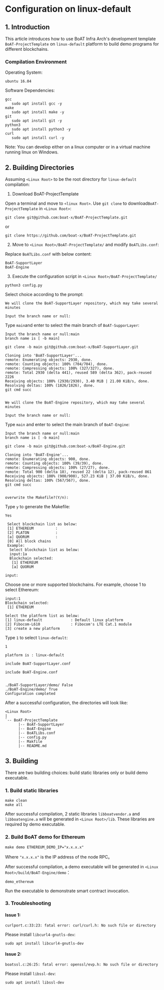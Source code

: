 # Configuration on linux-default


## 1. Introduction

This article introduces how to use BoAT Infra Arch's development template `BoAT-ProjectTemplate` on `linux-default` platform to build demo programs for different blockchains.

### Compilation Environment
Operating System:
```
ubuntu 16.04
```
Software Dependencies:
```
gcc
   sudo apt install gcc -y
make
   sudo apt install make -y
git
   sudo apt install git -y
python3
   sudo apt install python3 -y
curl
   sudo apt install curl -y
```
Note: You can develop either on a linux computer or in a virtual machine running linux on Windows.

## 2. Building Directories

Assuming `<Linux Root>` to be the root directory for `linux-default` compilation:

1. Download BoAT-ProjectTemplate

Open a terminal and move to `<linux Root>`. Use `git clone` to download`BoAT-ProjectTemplate` in `<Linux Root>`:
```
git clone git@github.com:boat-x/BoAT-ProjectTemplate.git
```
or
```
git clone https://github.com/boat-x/BoAT-ProjectTemplate.git
```

2. Move to `<Linux Root>/BoAT-ProjectTemplate/`  and modify `BoATLibs.conf`:

Replace `BoATLibs.conf` with below content:
```
BoAT-SupportLayer
BoAT-Engine
```


3. Execute the configuration script in `<Linux Root>/BoAT-ProjectTemplate/`

```
python3 config.py
```
Select choice according to the prompt:
```  
We will clone the BoAT-SupportLayer repository, which may take several minutes

Input the branch name or null:
```
Type `main`and enter to select the main branch of `BoAT-SupporLayer`:
``` 
Input the branch name or null:main
branch name is [ -b main]

git clone -b main git@github.com:boat-x/BoAT-SupportLayer.git

Cloning into 'BoAT-SupportLayer'...
remote: Enumerating objects: 2930, done.
remote: Counting objects: 100% (704/704), done.
remote: Compressing objects: 100% (327/327), done.
remote: Total 2930 (delta 441), reused 589 (delta 362), pack-reused 2226
Receiving objects: 100% (2930/2930), 3.40 MiB | 21.00 KiB/s, done.
Resolving deltas: 100% (1826/1826), done.
git cmd succ


We will clone the BoAT-Engine repository, which may take several minutes

Input the branch name or null:
```
Type `main` and enter to select the main branch of `BoAT-Engine`:
```
Input the branch name or null:main
branch name is [ -b main]

git clone -b main git@github.com:boat-x/BoAT-Engine.git

Cloning into 'BoAT-Engine'...
remote: Enumerating objects: 900, done.
remote: Counting objects: 100% (39/39), done.
remote: Compressing objects: 100% (27/27), done.
remote: Total 900 (delta 18), reused 22 (delta 12), pack-reused 861
Receiving objects: 100% (900/900), 527.23 KiB | 37.00 KiB/s, done.
Resolving deltas: 100% (567/567), done.
git cmd succ


overwrite the Makefile?(Y/n):
```
Type `y` to generate the Makefile:
```
Yes

 Select blockchain list as below:
 [1] ETHEREUM          : 
 [2] PLATON            : 
 [a] QUORUM            : 
 [0] All block chains
 Example:
  Select blockchain list as below:
  input:1a
  Blockchain selected:
   [1] ETHEREUM
   [a] QUORUM

input:
```
Choose one or more supported blockchains. For example, choose 1 to select Ethereum:

```
input:1
Blockchain selected:
 [1] ETHEREUM

Select the platform list as below:
[1] linux-default             : Default linux platform
[2] Fibocom-L610              : Fibocom's LTE Cat.1 module
[3] create a new platform
```
Type `1` to select `linux-default`:
```
1
 
platform is : linux-default

include BoAT-SupportLayer.conf

include BoAT-Engine.conf


./BoAT-SupportLayer/demo/ False
./BoAT-Engine/demo/ True
Configuration completed
```
After a successful configuration, the directories will look like:

```
<Linux Root>
|
`-- BoAT-ProjectTemplate
      |-- BoAT-SupportLayer
      |-- BoAT-Engine
      |-- BoATLibs.conf
      |-- config.py
      |-- Makfile
      |-- README.md
```



## 3. Building

There are two building choices: build static libraries only or build demo executable.

### 1. Build static libraries

```
make clean
make all
```
After successful compilation, 2 static libraries `libboatvendor.a` and `libboatengine.a` will be generated in `<Linux Root>/lib`. These libraries are required by demo executable.

### 2. Build BoAT demo for Ethereum
```
make demo ETHEREUM_DEMO_IP="x.x.x.x" 
```
Where `"x.x.x.x"` is the IP address of the node RPC。

After successful compilation, a demo executable will be generated in `<Linux Root>/build/BoAT-Engine/demo`：
```
demo_ethereum
```

Run the executable to demonstrate smart contract invocation.


### 3. Troubleshooting
#### Issue 1:
```
curlport.c:33:23: fatal error: curl/curl.h: No such file or directory
```
Please install `libcurl4-gnutls-dev`:
```
sudo apt install libcurl4-gnutls-dev
```
#### Issue 2:
```
boatssl.c:26:25: fatal error: openssl/evp.h: No such file or directory
```
Please install `libssl-dev`:
```
sudo apt install libssl-dev
```

